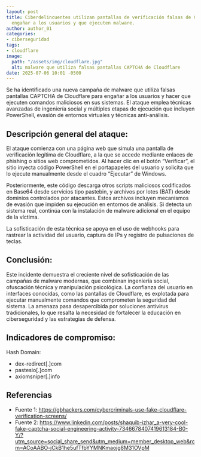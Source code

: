 ```yaml
---
layout: post
title: Ciberdelincuentes utilizan pantallas de verificación falsas de Cloudflare para
  engañar a los usuarios y que ejecuten malware.
author: author_01
categories:
- ciberseguridad
tags:
- cloudflare
image:
  path: "/assets/img/cloudflare.jpg"
  alt: malware que utiliza falsas pantallas CAPTCHA de Cloudflare
date: 2025-07-06 10:01 -0500
---
```

Se ha identificado una nueva campaña de malware que utiliza falsas pantallas CAPTCHA de Cloudflare para engañar a los usuarios y hacer que ejecuten comandos maliciosos en sus sistemas. El ataque emplea técnicas avanzadas de ingeniería social y múltiples etapas de ejecución que incluyen PowerShell, evasión de entornos virtuales y técnicas anti-análisis.

## Descripción general del ataque:

El ataque comienza con una página web que simula una pantalla de verificación legítima de Cloudflare, a la que se accede mediante enlaces de phishing o sitios web comprometidos. Al hacer clic en el botón “Verificar”, el sitio inyecta código PowerShell en el portapapeles del usuario y solicita que lo ejecute manualmente desde el cuadro “Ejecutar” de Windows.

Posteriormente, este código descarga otros scripts maliciosos codificados en Base64 desde servicios tipo pastebin, y archivos por lotes (BAT) desde dominios controlados por atacantes. Estos archivos incluyen mecanismos de evasión que impiden su ejecución en entornos de análisis. Si detecta un sistema real, continúa con la instalación de malware adicional en el equipo de la víctima.

La sofisticación de esta técnica se apoya en el uso de webhooks para rastrear la actividad del usuario, captura de IPs y registro de pulsaciones de teclas.

## Conclusión:

Este incidente demuestra el creciente nivel de sofisticación de las campañas de malware modernas, que combinan ingeniería social, ofuscación técnica y manipulación psicológica. La confianza del usuario en interfaces conocidas, como las pantallas de Cloudflare, es explotada para ejecutar manualmente comandos que comprometen la seguridad del sistema. La amenaza pasa desapercibida por soluciones antivirus tradicionales, lo que resalta la necesidad de fortalecer la educación en ciberseguridad y las estrategias de defensa.

## Indicadores de compromiso:
Hash Domain:
- dex-redirect[.]com
- pastesio[.]com
- axiomsniper[.]info

## Referencias

- Fuente 1: <https://gbhackers.com/cybercriminals-use-fake-cloudflare-verification-screens/>
- Fuente 2: <https://www.linkedin.com/posts/shaquib-izhar_a-very-cool-fake-captcha-social-engineering-activity-7346678407419613184-B0-Y/?utm_source=social_share_send&utm_medium=member_desktop_web&rcm=ACoAABO-jCkB1he5ufTfbYYMNKmaojg8M31OVpM>